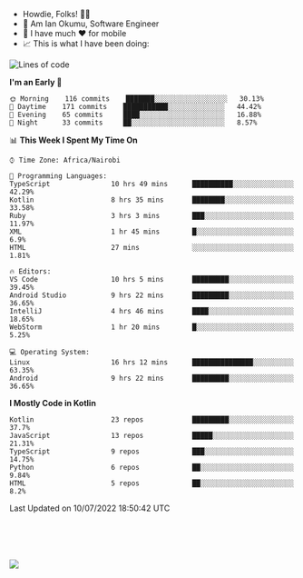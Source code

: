 
* Howdie, Folks! 👋🤓
* 🤪 Am Ian Okumu, Software Engineer
* 📱 I have much ❤️ for mobile
* 📈 This is what I have been doing:
  
<!-- <a href="https://otsembo.github.io/OtsemboPortfolio/" style="margin-right:.5%; margin-top=.5%;">
  <img align="center" src="https://github-readme-stats.vercel.app/api/top-langs/?username=otsembo&layout=compact" />
</a> -->

<!--START_SECTION:waka-->
![Lines of code](https://img.shields.io/badge/From%20Hello%20World%20I%27ve%20Written-513%20Thousand%20lines%20of%20code-blue)

**I'm an Early 🐤** 

```text
🌞 Morning    116 commits    ███████░░░░░░░░░░░░░░░░░░   30.13% 
🌆 Daytime    171 commits    ███████████░░░░░░░░░░░░░░   44.42% 
🌃 Evening    65 commits     ████░░░░░░░░░░░░░░░░░░░░░   16.88% 
🌙 Night      33 commits     ██░░░░░░░░░░░░░░░░░░░░░░░   8.57%

```


📊 **This Week I Spent My Time On** 

```text
⌚︎ Time Zone: Africa/Nairobi

💬 Programming Languages: 
TypeScript               10 hrs 49 mins      ██████████░░░░░░░░░░░░░░░   42.29% 
Kotlin                   8 hrs 35 mins       ████████░░░░░░░░░░░░░░░░░   33.58% 
Ruby                     3 hrs 3 mins        ███░░░░░░░░░░░░░░░░░░░░░░   11.97% 
XML                      1 hr 45 mins        █░░░░░░░░░░░░░░░░░░░░░░░░   6.9% 
HTML                     27 mins             ░░░░░░░░░░░░░░░░░░░░░░░░░   1.81%

🔥 Editors: 
VS Code                  10 hrs 5 mins       █████████░░░░░░░░░░░░░░░░   39.45% 
Android Studio           9 hrs 22 mins       █████████░░░░░░░░░░░░░░░░   36.65% 
IntelliJ                 4 hrs 46 mins       ████░░░░░░░░░░░░░░░░░░░░░   18.65% 
WebStorm                 1 hr 20 mins        █░░░░░░░░░░░░░░░░░░░░░░░░   5.25%

💻 Operating System: 
Linux                    16 hrs 12 mins      ███████████████░░░░░░░░░░   63.35% 
Android                  9 hrs 22 mins       █████████░░░░░░░░░░░░░░░░   36.65%

```

**I Mostly Code in Kotlin** 

```text
Kotlin                   23 repos            █████████░░░░░░░░░░░░░░░░   37.7% 
JavaScript               13 repos            █████░░░░░░░░░░░░░░░░░░░░   21.31% 
TypeScript               9 repos             ███░░░░░░░░░░░░░░░░░░░░░░   14.75% 
Python                   6 repos             ██░░░░░░░░░░░░░░░░░░░░░░░   9.84% 
HTML                     5 repos             ██░░░░░░░░░░░░░░░░░░░░░░░   8.2%

```



 Last Updated on 10/07/2022 18:50:42 UTC
<!--END_SECTION:waka-->

<br />
<br />
<br />
<br />
<a href="https://otsembo.com" style="margin-right:.5%; margin-top=.5%;">
  <img align="center" src="https://github-readme-stats.vercel.app/api?username=otsembo&&show_icons=true&theme=radical" />
</a>
<br />
  
  </div>
<!---
otsembo/otsembo is a ✨ special ✨ repository because its `README.md` (this file) appears on your GitHub profile.
You can click the Preview link to take a look at your changes.
--->
